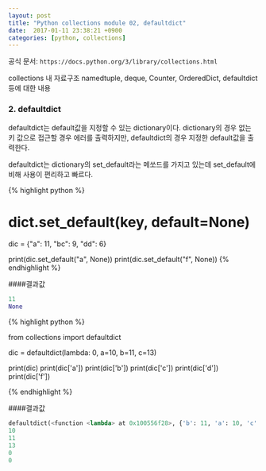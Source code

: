 ```yaml
--- 
layout: post
title: "Python collections module 02, defaultdict"
date:  2017-01-11 23:38:21 +0900
categories: [python, collections]
---
```


공식 문서: `https://docs.python.org/3/library/collections.html`

collections 내 자료구조 
namedtuple, deque, Counter, OrderedDict, defaultdict 등에 대한 내용 

### 2. defaultdict
defaultdict는 default값을 지정할 수 있는 dictionary이다. dictionary의 경우 없는 키 값으로 
접근할 경우 에러를 출력하지만, defaultdict의 경우 지정한 default값을 출력한다.

defaultdict는 dictionary의 set_default라는 메쏘드를 가지고 있는데 set_default에 비해 사용이 편리하고 빠르다.


{% highlight python %}

# dict.set_default(key, default=None)
dic = {"a": 11, "bc": 9, "dd": 6}

print(dic.set_default("a", None))
print(dic.set_default("f", None))
{% endhighlight %}
 
####결과값
```python
11
None 
```

{% highlight python %}

from collections import defaultdict

dic = defaultdict(lambda: 0, a=10, b=11, c=13)

print(dic)
print(dic['a'])
print(dic['b'])
print(dic['c'])
print(dic['d'])
print(dic['f'])

{% endhighlight %}

####결과값
```python
defaultdict(<function <lambda> at 0x100556f28>, {'b': 11, 'a': 10, 'c': 13})
10
11
13
0
0
```

